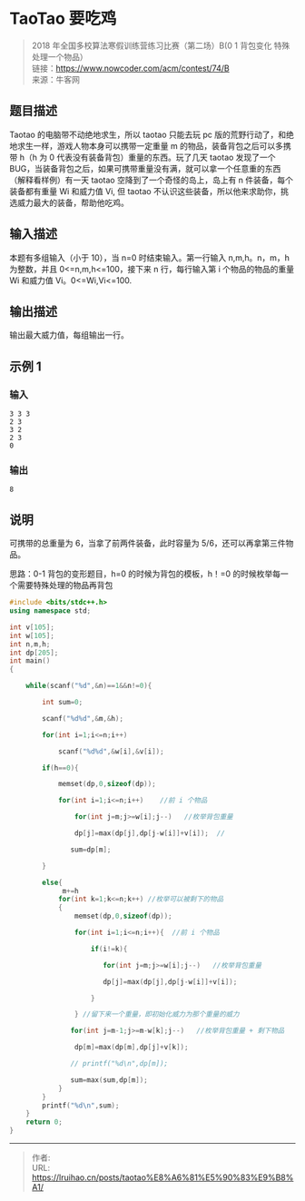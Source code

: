 # TaoTao 要吃鸡


> 2018 年全国多校算法寒假训练营练习比赛（第二场）B(0 1 背包变化 特殊处理一个物品）  
> 链接：<https://www.nowcoder.com/acm/contest/74/B>  
> 来源：牛客网

## 题目描述

Taotao 的电脑带不动绝地求生，所以 taotao 只能去玩 pc 版的荒野行动了，和绝地求生一样，游戏人物本身可以携带一定重量 m 的物品，装备背包之后可以多携带 h（h 为 0 代表没有装备背包）重量的东西。玩了几天 taotao 发现了一个 BUG，当装备背包之后，如果可携带重量没有满，就可以拿一个任意重的东西（解释看样例）有一天 taotao 空降到了一个奇怪的岛上，岛上有 n 件装备，每个装备都有重量 Wi 和威力值 Vi, 但 taotao 不认识这些装备，所以他来求助你，挑选威力最大的装备，帮助他吃鸡。

## 输入描述

本题有多组输入（小于 10），当 n=0 时结束输入。第一行输入 n,m,h。n，m，h 为整数，并且 0<=n,m,h<=100，接下来 n 行，每行输入第 i 个物品的物品的重量 Wi 和威力值 Vi。0<=Wi,Vi<=100.

## 输出描述

输出最大威力值，每组输出一行。

## 示例 1

### 输入

    3 3 3
    2 3
    3 2
    2 3
    0

### 输出

    8

## 说明

可携带的总重量为 6，当拿了前两件装备，此时容量为 5/6，还可以再拿第三件物品。

思路：0-1 背包的变形题目，h=0 的时候为背包的模板，h！=0 的时候枚举每一个需要特殊处理的物品再背包

<!-- markdownlint-disable MD046 -->

```cpp
#include <bits/stdc++.h>
using namespace std;

int v[105];
int w[105];
int n,m,h;
int dp[205];
int main()
{

    while(scanf("%d",&n)==1&&n!=0){

        int sum=0;

        scanf("%d%d",&m,&h);

        for(int i=1;i<=n;i++)

            scanf("%d%d",&w[i],&v[i]);

        if(h==0){

            memset(dp,0,sizeof(dp));

            for(int i=1;i<=n;i++)    //前 i 个物品

                for(int j=m;j>=w[i];j--)   //枚举背包重量

                dp[j]=max(dp[j],dp[j-w[i]]+v[i]);  //

               sum=dp[m];

        }

        else{
             m+=h
            for(int k=1;k<=n;k++) //枚举可以被剩下的物品
            {
                memset(dp,0,sizeof(dp));

                for(int i=1;i<=n;i++){  //前 i 个物品

                    if(i!=k){

                       for(int j=m;j>=w[i];j--)   //枚举背包重量

                       dp[j]=max(dp[j],dp[j-w[i]]+v[i]);

                    }

                } //留下来一个重量，即初始化威力为那个重量的威力

               for(int j=m-1;j>=m-w[k];j--)   //枚举背包重量 + 剩下物品

                dp[m]=max(dp[m],dp[j]+v[k]);

               // printf("%d\n",dp[m]);

               sum=max(sum,dp[m]);
            }
        }
        printf("%d\n",sum);
    }
    return 0;
}
```


---

> 作者:   
> URL: https://lruihao.cn/posts/taotao%E8%A6%81%E5%90%83%E9%B8%A1/  

